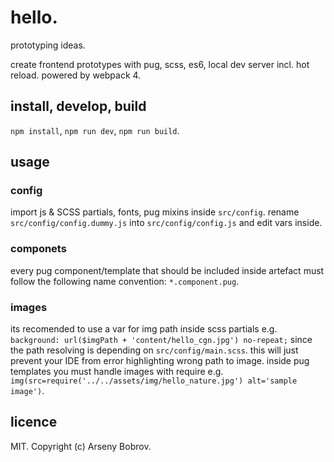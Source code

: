 # hello.
prototyping ideas.

create frontend prototypes with pug, scss, es6, local dev server incl. hot reload. powered by webpack 4.

## install, develop, build
```npm install```, ```npm run dev```, ```npm run build```.

## usage
### config
import js & SCSS partials, fonts, pug mixins inside ```src/config```.
rename ```src/config/config.dummy.js``` into ```src/config/config.js``` and edit vars inside.

### componets
every pug component/template that should be included inside artefact must follow the following name convention:
```*.component.pug```.

### images
its recomended to use a var for img path inside scss partials e.g. ```background: url($imgPath + 'content/hello_cgn.jpg') no-repeat;``` since
the path resolving is depending on ```src/config/main.scss```. this will just prevent your IDE from error highlighting wrong path to image. inside pug templates you must handle images with require e.g. ```img(src=require('../../assets/img/hello_nature.jpg') alt='sample image')```.

## licence
MIT. Copyright (c) Arseny Bobrov.